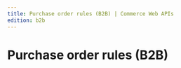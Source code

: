 ```yaml
---
title: Purchase order rules (B2B) | Commerce Web APIs
edition: b2b   
---
```


# Purchase order rules (B2B)
